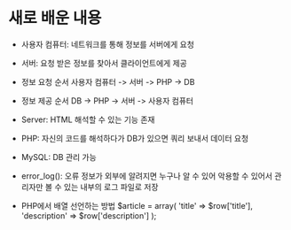 # 새로 배운 내용
- 사용자 컴퓨터: 네트워크를 통해 정보를 서버에게 요청
- 서버: 요청 받은 정보를 찾아서 클라이언트에게 제공

- 정보 요청 순서
사용자 컴퓨터 -> 서버 -> PHP -> DB

- 정보 제공 순서
DB -> PHP -> 서버 -> 사용자 컴퓨터

- Server: HTML 해석할 수 있는 기능 존재
- PHP: 자신의 코드를 해석하다가 DB가 있으면 쿼리 보내서 데이터 요청
- MySQL: DB 관리 가능

- error_log(): 오류 정보가 외부에 알려지면 누구나 알 수 있어 악용할 수 있어서 관리자만 볼 수 있는 내부의 로그 파일로 저장

- PHP에서 배열 선언하는 방법
$article = array(
  'title' => $row['title'],
  'description' => $row['description']
);



